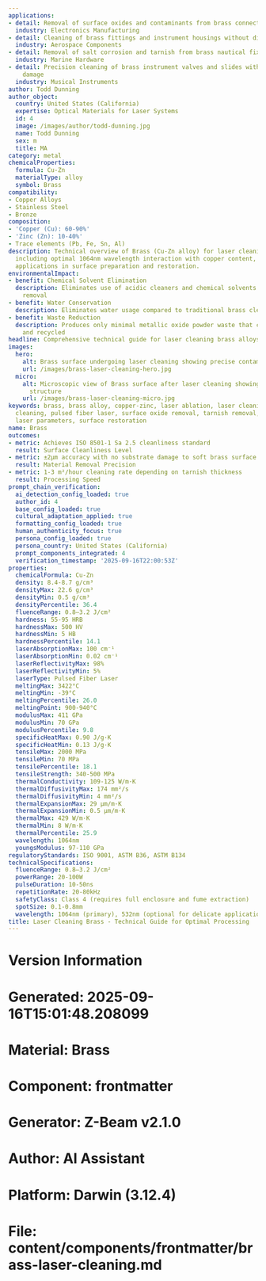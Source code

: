 ```yaml
---
applications:
- detail: Removal of surface oxides and contaminants from brass connectors and components
  industry: Electronics Manufacturing
- detail: Cleaning of brass fittings and instrument housings without dimensional alteration
  industry: Aerospace Components
- detail: Removal of salt corrosion and tarnish from brass nautical fixtures
  industry: Marine Hardware
- detail: Precision cleaning of brass instrument valves and slides without abrasive
    damage
  industry: Musical Instruments
author: Todd Dunning
author_object:
  country: United States (California)
  expertise: Optical Materials for Laser Systems
  id: 4
  image: /images/author/todd-dunning.jpg
  name: Todd Dunning
  sex: m
  title: MA
category: metal
chemicalProperties:
  formula: Cu-Zn
  materialType: alloy
  symbol: Brass
compatibility:
- Copper Alloys
- Stainless Steel
- Bronze
composition:
- 'Copper (Cu): 60-90%'
- 'Zinc (Zn): 10-40%'
- Trace elements (Pb, Fe, Sn, Al)
description: Technical overview of Brass (Cu-Zn alloy) for laser cleaning applications,
  including optimal 1064nm wavelength interaction with copper content, and industrial
  applications in surface preparation and restoration.
environmentalImpact:
- benefit: Chemical Solvent Elimination
  description: Eliminates use of acidic cleaners and chemical solvents for tarnish
    removal
- benefit: Water Conservation
  description: Eliminates water usage compared to traditional brass cleaning methods
- benefit: Waste Reduction
  description: Produces only minimal metallic oxide powder waste that can be collected
    and recycled
headline: Comprehensive technical guide for laser cleaning brass alloys
images:
  hero:
    alt: Brass surface undergoing laser cleaning showing precise contamination removal
    url: /images/brass-laser-cleaning-hero.jpg
  micro:
    alt: Microscopic view of Brass surface after laser cleaning showing detailed surface
      structure
    url: /images/brass-laser-cleaning-micro.jpg
keywords: brass, brass alloy, copper-zinc, laser ablation, laser cleaning, non-contact
  cleaning, pulsed fiber laser, surface oxide removal, tarnish removal, industrial
  laser parameters, surface restoration
name: Brass
outcomes:
- metric: Achieves ISO 8501-1 Sa 2.5 cleanliness standard
  result: Surface Cleanliness Level
- metric: ±2μm accuracy with no substrate damage to soft brass surface
  result: Material Removal Precision
- metric: 1-3 m²/hour cleaning rate depending on tarnish thickness
  result: Processing Speed
prompt_chain_verification:
  ai_detection_config_loaded: true
  author_id: 4
  base_config_loaded: true
  cultural_adaptation_applied: true
  formatting_config_loaded: true
  human_authenticity_focus: true
  persona_config_loaded: true
  persona_country: United States (California)
  prompt_components_integrated: 4
  verification_timestamp: '2025-09-16T22:00:53Z'
properties:
  chemicalFormula: Cu-Zn
  density: 8.4-8.7 g/cm³
  densityMax: 22.6 g/cm³
  densityMin: 0.5 g/cm³
  densityPercentile: 36.4
  fluenceRange: 0.8–3.2 J/cm²
  hardness: 55-95 HRB
  hardnessMax: 500 HV
  hardnessMin: 5 HB
  hardnessPercentile: 14.1
  laserAbsorptionMax: 100 cm⁻¹
  laserAbsorptionMin: 0.02 cm⁻¹
  laserReflectivityMax: 98%
  laserReflectivityMin: 5%
  laserType: Pulsed Fiber Laser
  meltingMax: 3422°C
  meltingMin: -39°C
  meltingPercentile: 26.0
  meltingPoint: 900-940°C
  modulusMax: 411 GPa
  modulusMin: 70 GPa
  modulusPercentile: 9.8
  specificHeatMax: 0.90 J/g·K
  specificHeatMin: 0.13 J/g·K
  tensileMax: 2000 MPa
  tensileMin: 70 MPa
  tensilePercentile: 18.1
  tensileStrength: 340-500 MPa
  thermalConductivity: 109-125 W/m·K
  thermalDiffusivityMax: 174 mm²/s
  thermalDiffusivityMin: 4 mm²/s
  thermalExpansionMax: 29 µm/m·K
  thermalExpansionMin: 0.5 µm/m·K
  thermalMax: 429 W/m·K
  thermalMin: 8 W/m·K
  thermalPercentile: 25.9
  wavelength: 1064nm
  youngsModulus: 97-110 GPa
regulatoryStandards: ISO 9001, ASTM B36, ASTM B134
technicalSpecifications:
  fluenceRange: 0.8–3.2 J/cm²
  powerRange: 20-100W
  pulseDuration: 10-50ns
  repetitionRate: 20-80kHz
  safetyClass: Class 4 (requires full enclosure and fume extraction)
  spotSize: 0.1-0.8mm
  wavelength: 1064nm (primary), 532nm (optional for delicate applications)
title: Laser Cleaning Brass - Technical Guide for Optimal Processing
---
```


# Version Information
# Generated: 2025-09-16T15:01:48.208099
# Material: Brass
# Component: frontmatter
# Generator: Z-Beam v2.1.0
# Author: AI Assistant
# Platform: Darwin (3.12.4)
# File: content/components/frontmatter/brass-laser-cleaning.md